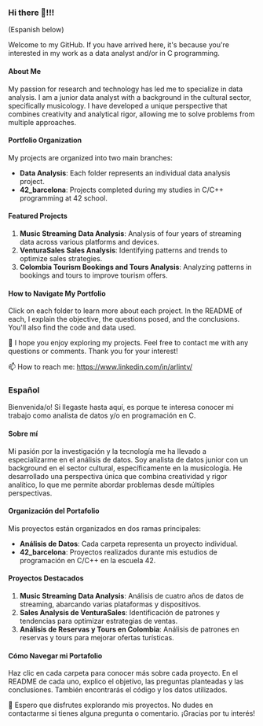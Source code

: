 ### Hi there 👋!!! 
(Espanish below)

Welcome to my GitHub. If you have arrived here, it's because you're interested in my work as a data analyst and/or in C programming.

#### About Me
My passion for research and technology has led me to specialize in data analysis. I am a junior data analyst with a background in the cultural sector,
specifically musicology. I have developed a unique perspective that combines creativity and analytical rigor, allowing me to solve problems from multiple
approaches.

#### Portfolio Organization
My projects are organized into two main branches:
- **Data Analysis**: Each folder represents an individual data analysis project.
- **42_barcelona**: Projects completed during my studies in C/C++ programming at 42 school.

#### Featured Projects
1. **Music Streaming Data Analysis**: Analysis of four years of streaming data across various platforms and devices.
2. **VenturaSales Sales Analysis**: Identifying patterns and trends to optimize sales strategies.
3. **Colombia Tourism Bookings and Tours Analysis**: Analyzing patterns in bookings and tours to improve tourism offers.

#### How to Navigate My Portfolio
Click on each folder to learn more about each project. In the README of each, I explain the objective, the questions posed, and the conclusions. You'll also find the code and data used.

💬 I hope you enjoy exploring my projects. Feel free to contact me with any questions or comments. Thank you for your interest!

 📫 How to reach me: https://www.linkedin.com/in/arlintv/

### Español

Bienvenida/o! Si llegaste hasta aquí, es porque te interesa conocer mi trabajo como analista de datos y/o en programación en C.

#### Sobre mí
Mi pasión por la investigación y la tecnología me ha llevado a especializarme en el análisis de datos. Soy analista de datos junior con un background en el sector cultural, específicamente en la musicología. He desarrollado una perspectiva única que combina creatividad y rigor analítico, lo que me permite abordar problemas desde múltiples perspectivas.

#### Organización del Portafolio
Mis proyectos están organizados en dos ramas principales:
- **Análisis de Datos**: Cada carpeta representa un proyecto individual.
- **42_barcelona**: Proyectos realizados durante mis estudios de programación en C/C++ en la escuela 42.

#### Proyectos Destacados
1. **Music Streaming Data Analysis**: Análisis de cuatro años de datos de streaming, abarcando varias plataformas y dispositivos.
2. **Sales Analysis de VenturaSales**: Identificación de patrones y tendencias para optimizar estrategias de ventas.
3. **Análisis de Reservas y Tours en Colombia**: Análisis de patrones en reservas y tours para mejorar ofertas turísticas.

#### Cómo Navegar mi Portafolio
Haz clic en cada carpeta para conocer más sobre cada proyecto. En el README de cada uno, explico el objetivo, las preguntas planteadas y las conclusiones.
También encontrarás el código y los datos utilizados.

💬 Espero que disfrutes explorando mis proyectos. No dudes en contactarme si tienes alguna pregunta o comentario. ¡Gracias por tu interés!
